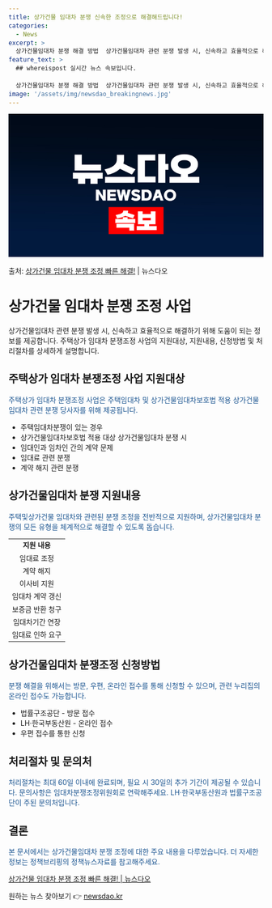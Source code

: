 ```yaml
---
title: 상가건물 임대차 분쟁 신속한 조정으로 해결해드립니다!
categories:
  - News
excerpt: >
  상가건물임대차 분쟁 해결 방법  상가건물임대차 관련 분쟁 발생 시, 신속하고 효율적으로 해결하기 위해 도움이…
feature_text: >
  ## whereispost 실시간 뉴스 속보입니다.

  상가건물임대차 분쟁 해결 방법  상가건물임대차 관련 분쟁 발생 시, 신속하고 효율적으로 해결하기 위해 도움이…
image: '/assets/img/newsdao_breakingnews.jpg'
---
```


![뉴스다오 속보](/assets/img/newsdao_breakingnews.jpg)

<p>출처: <a href="https://newsdao.kr/4436" rel="dofollow">상가건물 임대차 분쟁 조정 빠른 해결!</a> | 뉴스다오</p>

<h1>상가건물 임대차 분쟁 조정 사업</h1>

<p data-ke-size="size16">상가건물임대차 관련 분쟁 발생 시, 신속하고 효율적으로 해결하기 위해 도움이 되는 정보를 제공합니다. 주택상가 임대차 분쟁조정 사업의 지원대상, 지원내용, 신청방법 및 처리절차를 상세하게 설명합니다.</p>

<h2 data-ke-size="size26">주택상가 임대차 분쟁조정 사업 지원대상</h2>
<p><span style="color: #1a5490;">주택상가 임대차 분쟁조정 사업은 주택임대차 및 상가건물임대차보호법 적용 상가건물임대차 관련 분쟁 당사자를 위해 제공됩니다.</span></p>

<ul>
  <li>주택임대차분쟁이 있는 경우</li>
  <li>상가건물임대차보호법 적용 대상 상가건물임대차 분쟁 시</li>
  <li>임대인과 임차인 간의 계약 문제</li>
  <li>임대료 관련 분쟁</li>
  <li>계약 해지 관련 분쟁</li>
</ul>

<h2 data-ke-size="size26">상가건물임대차 분쟁 지원내용</h2>
<p><span style="color: #1a5490;">주택및상가건물 임대차와 관련된 분쟁 조정을 전반적으로 지원하며, 상가건물임대차 분쟁의 모든 유형을 체계적으로 해결할 수 있도록 돕습니다.</span></p>
<table>
  <tr>
    <td style="text-align: center; height: 17px;"><b>지원 내용</b></td>
  </tr>
  <tr>
    <td style="text-align: center; height: 17px;">임대료 조정</td>
  </tr>
  <tr>
    <td style="text-align: center; height: 17px;">계약 해지</td>
  </tr>
  <tr>
    <td style="text-align: center; height: 17px;">이사비 지원</td>
  </tr>
  <tr>
    <td style="text-align: center; height: 17px;">임대차 계약 갱신</td>
  </tr>
  <tr>
    <td style="text-align: center; height: 17px;">보증금 반환 청구</td>
  </tr>
  <tr>
    <td style="text-align: center; height: 17px;">임대차기간 연장</td>
  </tr>
  <tr>
    <td style="text-align: center; height: 17px;">임대료 인하 요구</td>
  </tr>
</table>

<h2 data-ke-size="size26">상가건물임대차 분쟁조정 신청방법</h2>
<p><span style="color: #1a5490;">분쟁 해결을 위해서는 방문, 우편, 온라인 접수를 통해 신청할 수 있으며, 관련 누리집의 온라인 접수도 가능합니다.</span></p>
<ul>
  <li>법률구조공단 - 방문 접수</li>
  <li>LH·한국부동산원 - 온라인 접수</li>
  <li>우편 접수를 통한 신청</li>
</ul>

<h2 data-ke-size="size26">처리절차 및 문의처</h2>
<p><span style="color: #1a5490;">처리절차는 최대 60일 이내에 완료되며, 필요 시 30일의 추가 기간이 제공될 수 있습니다. 문의사항은 임대차분쟁조정위원회로 연락해주세요. LH·한국부동산원과 법률구조공단이 주된 문의처입니다.</span></p>

<h2 data-ke-size="size26">결론</h2>
<p><span style="color: #1a5490;">본 문서에서는 상가건물임대차 분쟁 조정에 대한 주요 내용을 다루었습니다. 더 자세한 정보는 정책브리핑의 정책뉴스자료를 참고해주세요.</span></p>
<p><a href="https://newsdao.kr/4436">상가건물 임대차 분쟁 조정 빠른 해결! | 뉴스다오</a></p> 

원하는 뉴스 찾아보기 👉 <a href="https://newsdao.kr" rel="dofollow">newsdao.kr</a>


